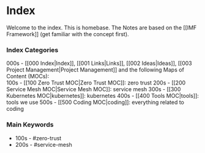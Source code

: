 # Index

Welcome to the index. This is homebase.
The Notes are based on the [[IMF Framework]] (get familiar with the concept first).

### Index Categories

000s - [[000 Index|Index]], [[001 Links|Links]], [[002 Ideas|Ideas]], [[003 Project Management|Project Management]] and the following Maps of Content (MOCs):  
100s - [[100 Zero Trust MOC|Zero Trust MOC]]: zero trust
200s - [[200 Service Mesh MOC|Service Mesh MOC]]: service mesh
300s - [[300 Kubernetes MOC|kubernetes]]: kubernetes
400s - [[400 Tools MOC|tools]]: tools we use 
500s - [[500 Coding MOC|coding]]: everything related to coding
### Main Keywords

- 100s - #zero-trust
- 200s - #service-mesh 